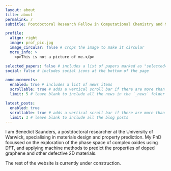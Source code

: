 ```yaml
---
layout: about
title: about
permalink: /
subtitle: Postdoctoral Research Fellow in Computational Chemistry and Machine Learning

profile:
  align: right
  image: prof_pic.jpg
  image_circular: false # crops the image to make it circular
  more_info: >
    <p>This is not a picture of me.</p>

selected_papers: false # includes a list of papers marked as "selected={true}"
social: false # includes social icons at the bottom of the page

announcements:
  enabled: true # includes a list of news items
  scrollable: true # adds a vertical scroll bar if there are more than 3 news items
  limit: 5 # leave blank to include all the news in the `_news` folder

latest_posts:
  enabled: true
  scrollable: true # adds a vertical scroll bar if there are more than 3 new posts items
  limit: 3 # leave blank to include all the blog posts
---
```


I am Benedict Saunders, a postdoctoral researcher at the University of Warwick, specialising in materials design and property prediction. My PhD focussed on the exploration of the phase space of complex oxides using DFT, and applying machine methods to predict the properties of doped graphene and other defective 2D materials.

The rest of the website is currently under construction.